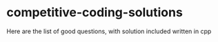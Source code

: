 # competitive-coding-solutions
Here are the list of good questions, with solution included written in cpp 
